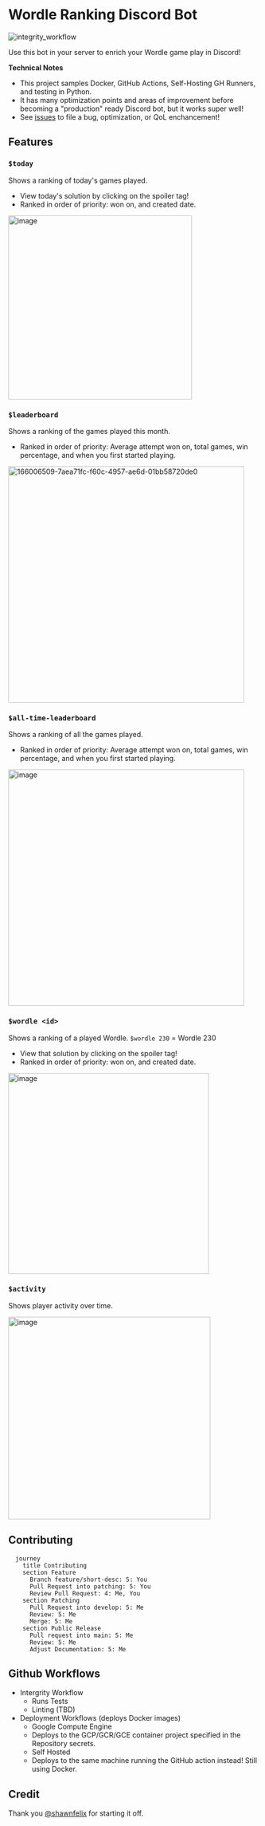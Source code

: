 # Wordle Ranking Discord Bot
![integrity_workflow](https://github.com/baksha97/discord-wordle-bot/actions/workflows/integrity_workflow.yml/badge.svg)

Use this bot in your server to enrich your Wordle game play in Discord!

**Technical Notes**

- This project samples Docker, GitHub Actions, Self-Hosting GH Runners, and testing in Python.
- It has many optimization points and areas of improvement before becoming a "production" ready Discord bot, but it works super well! 
- See [issues](https://github.com/baksha97/discord-wordle-stats/issues) to file a bug, optimization, or QoL enchancement!

## Features

### `$today`
Shows a ranking of today's games played. 
- View today's solution by clicking on the spoiler tag!
- Ranked in order of priority: won on, and created date.
<img width="369" alt="image" src="https://user-images.githubusercontent.com/15055008/153735799-7415352a-1518-4f88-b026-021e334ae804.png">

### `$leaderboard`
Shows a ranking of the games played this month. 
- Ranked in order of priority: Average attempt won on, total games, win percentage, and when you first started playing.
<img width="474" alt="166006509-7aea71fc-f60c-4957-ae6d-01bb58720de0" src="https://user-images.githubusercontent.com/15055008/166008649-3ef53489-d184-4b63-a1e9-989261493c18.png">

### `$all-time-leaderboard`
Shows a ranking of all the games played. 
- Ranked in order of priority: Average attempt won on, total games, win percentage, and when you first started playing.
<img width="474" alt="image" src="https://user-images.githubusercontent.com/15055008/153767740-c9b8b945-3d84-4f8c-92d9-6154e2cb9db4.png">

### `$wordle <id>`
Shows a ranking of a played Wordle. 
`$wordle 230` = Wordle 230
- View that solution by clicking on the spoiler tag!
- Ranked in order of priority: won on, and created date.
<img width="403" alt="image" src="https://user-images.githubusercontent.com/15055008/153735776-def40efa-041c-47a1-b604-197ce5023f23.png">

### `$activity`
Shows player activity over time. 

<img width="406" alt="image" src="https://user-images.githubusercontent.com/15055008/166006788-2806ba3f-42ac-4c0f-86dd-911ac369b780.png">

## Contributing 
```mermaid
  journey
    title Contributing
    section Feature
      Branch feature/short-desc: 5: You
      Pull Request into patching: 5: You
      Review Pull Request: 4: Me, You
    section Patching
      Pull Request into develop: 5: Me
      Review: 5: Me
      Merge: 5: Me
    section Public Release
      Pull request into main: 5: Me
      Review: 5: Me
      Adjust Documentation: 5: Me
```

## Github Workflows
- Intergrity Workflow
  - Runs Tests
  - Linting (TBD)
- Deployment Workflows (deploys Docker images)
  - Google Compute Engine
   - Deploys to the GCP/GCR/GCE container project specified in the Repository secrets.    
  - Self Hosted
   - Deploys to the same machine running the GitHub action instead! Still using Docker.

## Credit
Thank you [@shawnfelix](https://github.com/shawnfelix) for starting it off.

